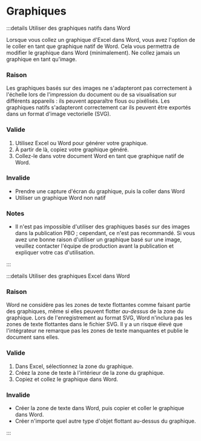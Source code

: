 # Graphiques

:::details Utiliser des graphiques natifs dans Word

Lorsque vous collez un graphique d'Excel dans Word, vous avez l'option de le coller en tant que graphique natif de Word. Cela vous permettra de modifier le graphique dans Word (minimalement). Ne collez jamais un graphique en tant qu'image.

### Raison

Les graphiques basés sur des images ne s'adapteront pas correctement à l'échelle lors de l'impression du document ou de sa visualisation sur différents appareils : ils peuvent apparaître flous ou pixélisés. Les graphiques natifs s'adapteront correctement car ils peuvent être exportés dans un format d'image vectorielle (SVG).

### Valide

1. Utilisez Excel ou Word pour générer votre graphique.
2. À partir de là, copiez votre graphique généré.
3. Collez-le dans votre document Word en tant que graphique natif de Word.

### Invalide


- Prendre une capture d'écran du graphique, puis la coller dans Word
- Utiliser un graphique Word non natif

### Notes

- Il n'est pas impossible d'utiliser des graphiques basés sur des images dans la publication PBO ; cependant, ce n'est pas recommandé. Si vous avez une bonne raison d'utiliser un graphique basé sur une image, veuillez contacter l'équipe de production avant la publication et expliquer votre cas d'utilisation.

:::

:::details Utiliser des graphiques Excel dans Word

### Raison

Word ne considère pas les zones de texte flottantes comme faisant partie des graphiques, même si elles peuvent flotter *au-dessus* de la zone du graphique. Lors de l'enregistrement au format SVG, Word n'inclura pas les zones de texte flottantes dans le fichier SVG. Il y a un risque élevé que l'intégrateur ne remarque pas les zones de texte manquantes et publie le document sans elles.

### Valide

1. Dans Excel, sélectionnez la zone du graphique.
2. Créez la zone de texte à l'intérieur de la zone du graphique.
3. Copiez et collez le graphique dans Word.

### Invalide

-    Créer la zone de texte dans Word, puis copier et coller le graphique dans Word.
-    Créer n'importe quel autre type d'objet flottant au-dessus du graphique.

:::